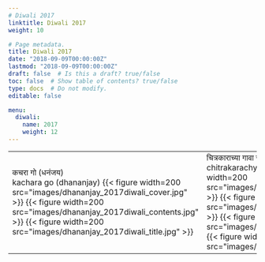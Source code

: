 ```yaml
---
# Diwali 2017
linktitle: Diwali 2017
weight: 10

# Page metadata.
title: Diwali 2017
date: "2018-09-09T00:00:00Z"
lastmod: "2018-09-09T00:00:00Z"
draft: false  # Is this a draft? true/false
toc: false  # Show table of contents? true/false
type: docs  # Do not modify.
editable: false

menu:
  diwali:
    name: 2017
    weight: 12
---
```

<TABLE>
<TR><TD>
कचरा गो (धनंजय) <br> kachara go (dhananjay)
{{< figure width=200 src="images/dhananjay_2017diwali_cover.jpg" >}}
{{< figure width=200 src="images/dhananjay_2017diwali_contents.jpg" >}}
{{< figure width=200 src="images/dhananjay_2017diwali_title.jpg" >}}
</TD><TD>
चित्रकाराच्या गावा जावे (मुशाफिरी) <br> chitrakarachya gava jawe (mushafiri)
{{< figure width=200 src="images/mushafiri_2017diwali_cover.jpg" >}}
{{< figure width=200 src="images/mushafiri_2017diwali_contents.jpg" >}}
{{< figure width=200 src="images/mushafiri_2017diwali_desc.jpg" >}}
{{< figure width=200 src="images/mushafiri_2017diwali_title.jpg" >}}
</TD><TD>
मन तर सवय (नवल)<br>mana tara savaya (naval)
{{< figure width=200 src="images/naval_2017diwali_cover.jpg" >}}
{{< figure width=200 src="images/naval_2017diwali_contents.jpg" >}}
{{< figure width=200 src="images/naval_2017diwali_title.jpg" >}}
</TD></TR>
</TABLE>